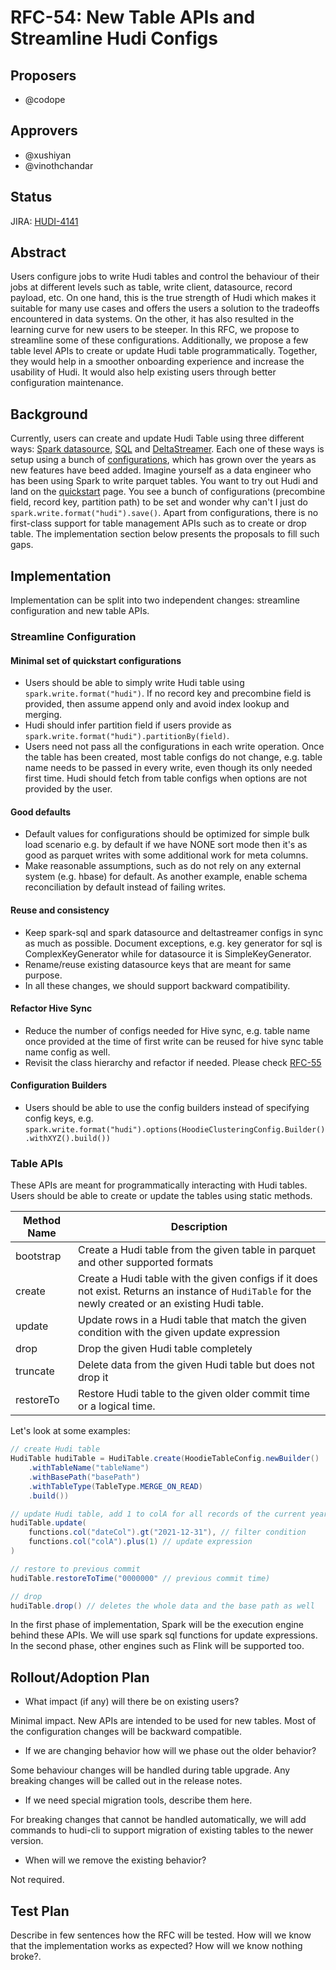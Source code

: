 <!--
  Licensed to the Apache Software Foundation (ASF) under one or more
  contributor license agreements.  See the NOTICE file distributed with
  this work for additional information regarding copyright ownership.
  The ASF licenses this file to You under the Apache License, Version 2.0
  (the "License"); you may not use this file except in compliance with
  the License.  You may obtain a copy of the License at

       http://www.apache.org/licenses/LICENSE-2.0

  Unless required by applicable law or agreed to in writing, software
  distributed under the License is distributed on an "AS IS" BASIS,
  WITHOUT WARRANTIES OR CONDITIONS OF ANY KIND, either express or implied.
  See the License for the specific language governing permissions and
  limitations under the License.
-->

# RFC-54: New Table APIs and Streamline Hudi Configs

## Proposers

- @codope

## Approvers

- @xushiyan
- @vinothchandar

## Status

JIRA: [HUDI-4141](https://issues.apache.org/jira/browse/HUDI-4141)

## Abstract

Users configure jobs to write Hudi tables and control the behaviour of their
jobs at different levels such as table, write client, datasource, record
payload, etc. On one hand, this is the true strength of Hudi which makes it
suitable for many use cases and offers the users a solution to the tradeoffs
encountered in data systems. On the other, it has also resulted in the learning
curve for new users to be steeper. In this RFC, we propose to streamline some of
these configurations. Additionally, we propose a few table level APIs to create
or update Hudi table programmatically. Together, they would help in a smoother
onboarding experience and increase the usability of Hudi. It would also help
existing users through better configuration maintenance.

## Background

Currently, users can create and update Hudi Table using three different
ways: [Spark datasource](https://hudi.apache.org/docs/writing_data),
[SQL](https://hudi.apache.org/docs/table_management)
and [DeltaStreamer](https://hudi.apache.org/docs/hoodie_deltastreamer). Each one
of these ways is setup using a bunch
of [configurations](https://hudi.apache.org/docs/configurations), which has
grown over the years as new features have beed added. Imagine yourself as a data
engineer who has been using Spark to write parquet tables. You want to try out
Hudi and land on
the [quickstart](https://hudi.apache.org/docs/quick-start-guide) page. You see a
bunch of configurations (precombine field, record key, partition path) to be set
and wonder why can't I just do `spark.write.format("hudi").save()`. Apart from
configurations, there is no first-class support for table management APIs such
as to create or drop table. The implementation section below presents the
proposals to fill such gaps.

## Implementation

Implementation can be split into two independent changes: streamline
configuration and new table APIs.

### Streamline Configuration

#### Minimal set of quickstart configurations

* Users should be able to simply write Hudi table
  using `spark.write.format("hudi")`. If no record key and precombine field is
  provided, then assume append only and avoid index lookup and merging.
* Hudi should infer partition field if users provide
  as `spark.write.format("hudi").partitionBy(field)`.
* Users need not pass all the configurations in each write operation. Once the
  table has been created, most table configs do not change, e.g. table name
  needs to be passed in every write, even though its only needed first time.
  Hudi should fetch from table configs when options are not provided by the
  user.

#### Good defaults

* Default values for configurations should be optimized for simple bulk load
  scenario e.g. by default if we have NONE sort mode then it's as good as
  parquet writes with some additional work for meta columns.
* Make reasonable assumptions, such as do not rely on any external system (e.g.
  hbase) for default. As another example, enable schema reconciliation by
  default instead of failing writes.

#### Reuse and consistency

* Keep spark-sql and spark datasource and deltastreamer configs in sync as much
  as possible. Document exceptions, e.g. key generator for sql is
  ComplexKeyGenerator while for datasource it is SimpleKeyGenerator.
* Rename/reuse existing datasource keys that are meant for same purpose.
* In all these changes, we should support backward compatibility.

#### Refactor Hive Sync

* Reduce the number of configs needed for Hive sync, e.g. table name once
  provided at the time of first write can be reused for hive sync table name
  config as well.
* Revisit the class hierarchy and refactor if needed. Please check [RFC-55](/rfc/rfc-55/rfc-55.md)

#### Configuration Builders

* Users should be able to use the config builders instead of specifying config
  keys,
  e.g. `spark.write.format("hudi").options(HoodieClusteringConfig.Builder().withXYZ().build())`

### Table APIs

These APIs are meant for programmatically interacting with Hudi tables. Users
should be able to create or update the tables using static methods.

| Method Name   | Description   |
| ------------- | ------------- |
| bootstrap     | Create a Hudi table from the given table in parquet and other supported formats  |
| create        | Create a Hudi table with the given configs if it does not exist. Returns an instance of `HudiTable` for the newly created or an existing Hudi table.   |
| update        | Update rows in a Hudi table that match the given condition with the given update expression   |
| drop          | Drop the given Hudi table completely  |
| truncate      | Delete data from the given Hudi table but does not drop it |
| restoreTo     | Restore Hudi table to the given older commit time or a logical time.  |

Let's look at some examples:

```java
// create Hudi table
HudiTable hudiTable = HudiTable.create(HoodieTableConfig.newBuilder()
    .withTableName("tableName")
    .withBasePath("basePath")
    .withTableType(TableType.MERGE_ON_READ)
    .build())

// update Hudi table, add 1 to colA for all records of the current year (2022)
hudiTable.update(
    functions.col("dateCol").gt("2021-12-31"), // filter condition
    functions.col("colA").plus(1) // update expression
)

// restore to previous commit
hudiTable.restoreToTime("0000000" // previous commit time)

// drop
hudiTable.drop() // deletes the whole data and the base path as well
```

In the first phase of implementation, Spark will be the execution engine behind these APIs. 
We will use spark sql functions for update expressions.
In the second phase, other engines such as Flink will be supported too.

## Rollout/Adoption Plan

- What impact (if any) will there be on existing users?

Minimal impact. New APIs are intended to be used for new tables. Most of the
configuration changes will be backward compatible.

- If we are changing behavior how will we phase out the older behavior?

Some behaviour changes will be handled during table upgrade. Any breaking
changes will be called out in the release notes.

- If we need special migration tools, describe them here.

For breaking changes that cannot be handled automatically, we will add commands
to hudi-cli to support migration of existing tables to the newer version.

- When will we remove the existing behavior?

Not required.

## Test Plan

Describe in few sentences how the RFC will be tested. How will we know that the
implementation works as expected? How will we know nothing broke?.

